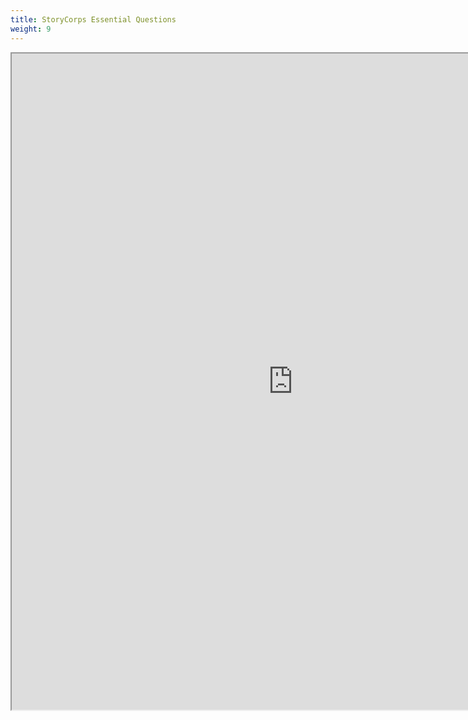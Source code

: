```yaml
---
title: StoryCorps Essential Questions
weight: 9
---
```


<iframe src="https://docs.google.com/document/d/e/2PACX-1vSu7YW9fahAFJNuJUG8IPOUODqRAl8OsJAz_ipFAS6SX6fbqyjwmzi9rZ2QEo9nIo_9op2_qMp0TdvI/pub?embedded=true" width="900" height="1050"></iframe>